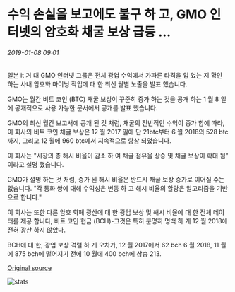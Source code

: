# 수익 손실을 보고에도 불구 하 고, GMO 인터넷의 암호화 채굴 보상 급등 ...

###### 2019-01-08 09:01

일본 it 거 대 GMO 인터넷 그룹은 전체 광업 수익에서 가파른 타격을 입 었는 지 확인 하는 사내 암호화 마이닝 작업에 대 한 최신 월별 노출을 발표 했습니다.

GMO는 월간 비트 코인 (BTC) 채굴 보상이 꾸준히 증가 하는 것을 공개 하는 1 월 8 일에 공개적으로 사용 가능한 문서에서 공개를 발표 했습니다.

GMO의 최신 월간 보고서에 공개 된 것 처럼, 채굴의 전반적인 수익이 증가 함에 따라,이 회사의 비트 코인 채굴 보상은 12 월 2017 일에 단 21btc부터 6 월 2018의 528 btc까지, 그리고 12 월에 960 btc에서 지속적으로 향상 되었습니다.

이 회사는 "시장의 총 해시 비율이 감소 하 여 채굴 점유율 상승 및 채굴 보상이 확대 됨" 이라고 설명 했습니다.

GMO가 설명 하는 것 처럼, 증가 된 해시 비율은 반드시 채굴 보상 증가로 이어질 수는 없습니다. "각 통화 쌍에 대해 수익성은 변동 하 고 해시 비율의 할당은 알고리즘을 기반으로 합니다."

이 회사는 또한 다른 암호 화폐 광산에 대 한 광업 보상 및 해시 비율에 대 한 전체 데이터를 제공 합니다, 비트 코인 현금 (BCH)-그것은 특히 분명히 명백 하 게 12 월 2018에 전혀 광산 하지 않았다.

BCH에 대 한, 광업 보상 격렬 하 게 오차가, 12 월 2017에서 62 bch 6 월 2018, 11 월에 875 bch에 떨어지기 전에 10 월에 400 bch에 상승 213.

[Original source](https://cointelegraph.com/news/despite-reporting-revenue-losses-gmo-internets-crypto-mining-rewards-soar)

![stats](https://c.statcounter.com/11760860/0/a89fa40b/1/ "stats")